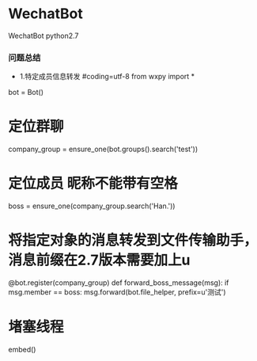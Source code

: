 # WechatBot
WechatBot python2.7

### 问题总结
* 1.特定成员信息转发
#coding=utf-8
from wxpy import *

bot = Bot()

# 定位群聊
company_group = ensure_one(bot.groups().search('test'))

# 定位成员 昵称不能带有空格
boss = ensure_one(company_group.search('Han.'))



# 将指定对象的消息转发到文件传输助手，消息前缀在2.7版本需要加上**u**
@bot.register(company_group)
def forward_boss_message(msg):
    if msg.member == boss:
        msg.forward(bot.file_helper, prefix=u'测试')

# 堵塞线程
embed()
